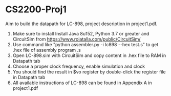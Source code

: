 # CS2200-Proj1
Aim to build the datapath for LC-898, project description in project1.pdf.
1. Make sure to install Install Java 8u152, Python 3.7 or greater and
CircuitSim from https://www.roiatalla.com/public/CircuitSim/
2. Use command like "python assembler.py -i lc898 --hex test.s" to get .hex file of assembly program .s
3. Open LC-898.sim with CircuitSim and copy content in .hex file to RAM in Datapath tab
4. Choose a proper clock frequency, enable simulation and clock
5. You should find the result in $vo register by double-click the register file in Datapath tab
6. All available instructions of LC-898 can be found in Appendix A in project1.pdf
